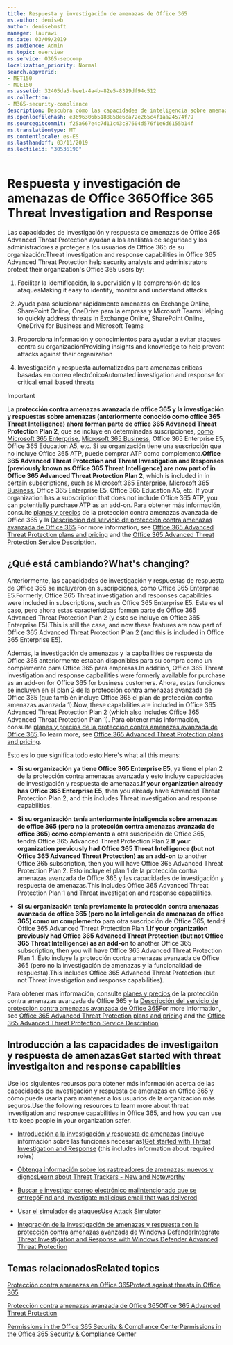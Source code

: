 ```yaml
---
title: Respuesta y investigación de amenazas de Office 365
ms.author: deniseb
author: denisebmsft
manager: laurawi
ms.date: 03/09/2019
ms.audience: Admin
ms.topic: overview
ms.service: O365-seccomp
localization_priority: Normal
search.appverid:
- MET150
- MOE150
ms.assetid: 32405da5-bee1-4a4b-82e5-8399df94c512
ms.collection:
- M365-security-compliance
description: Descubra cómo las capacidades de inteligencia sobre amenazas de Office 365 Advanced Threat Protection pueden ayudarle a investigar amenazas contra su organización, responder a malware, phishing y otros ataques que Office 365 ha detectado en su nombre y buscar amenazas indicadores.
ms.openlocfilehash: e3696306b5188858e6ca72e265c4f1aa24574f79
ms.sourcegitcommit: f25a667e4c7d11c43c87604d576f1e6d6155b14f
ms.translationtype: MT
ms.contentlocale: es-ES
ms.lasthandoff: 03/11/2019
ms.locfileid: "30536190"
---
```

# <a name="office-365-threat-investigation-and-response"></a><span data-ttu-id="f99ba-103">Respuesta y investigación de amenazas de Office 365</span><span class="sxs-lookup"><span data-stu-id="f99ba-103">Office 365 Threat Investigation and Response</span></span>

<span data-ttu-id="f99ba-104">Las capacidades de investigación y respuesta de amenazas de Office 365 Advanced Threat Protection ayudan a los analistas de seguridad y los administradores a proteger a los usuarios de Office 365 de su organización:</span><span class="sxs-lookup"><span data-stu-id="f99ba-104">Threat investigation and response capabilities in Office 365 Advanced Threat Protection help security analysts and administrators protect their organization's Office 365 users by:</span></span>
  
1. <span data-ttu-id="f99ba-105">Facilitar la identificación, la supervisión y la comprensión de los ataques</span><span class="sxs-lookup"><span data-stu-id="f99ba-105">Making it easy to identify, monitor and understand attacks</span></span>
    
2. <span data-ttu-id="f99ba-106">Ayuda para solucionar rápidamente amenazas en Exchange Online, SharePoint Online, OneDrive para la empresa y Microsoft Teams</span><span class="sxs-lookup"><span data-stu-id="f99ba-106">Helping to quickly address threats in Exchange Online, SharePoint Online, OneDrive for Business and Microsoft Teams</span></span>
    
3. <span data-ttu-id="f99ba-107">Proporciona información y conocimientos para ayudar a evitar ataques contra su organización</span><span class="sxs-lookup"><span data-stu-id="f99ba-107">Providing insights and knowledge to help prevent attacks against their organization</span></span>

4. <span data-ttu-id="f99ba-108">Investigación y respuesta automatizadas para amenazas críticas basadas en correo electrónico</span><span class="sxs-lookup"><span data-stu-id="f99ba-108">Automated investigation and response for critical email based threats</span></span>
    
> [!IMPORTANT]
> <span data-ttu-id="f99ba-109">La **protección contra amenazas avanzada de office 365 y la investigación y respuestas sobre amenazas (anteriormente conocido como office 365 Threat Intelligence) ahora forman parte de office 365 Advanced Threat Protection Plan 2**, que se incluye en determinadas suscripciones, [como Microsoft 365 Enterprise](https://www.microsoft.com/microsoft-365/enterprise/home), [Microsoft 365 Business](https://www.microsoft.com/microsoft-365/business), Office 365 Enterprise E5, Office 365 Education A5, etc. Si su organización tiene una suscripción que no incluye Office 365 ATP, puede comprar ATP como complemento.</span><span class="sxs-lookup"><span data-stu-id="f99ba-109">**Office 365 Advanced Threat Protection and Threat Investigation and Responses (previously known as Office 365 Threat Intelligence) are now part of in Office 365 Advanced Threat Protection Plan 2**, which is included in in certain subscriptions, such as [Microsoft 365 Enterprise](https://www.microsoft.com/microsoft-365/enterprise/home), [Microsoft 365 Business](https://www.microsoft.com/microsoft-365/business), Office 365 Enterprise E5, Office 365 Education A5, etc. If your organization has a subscription that does not include Office 365 ATP, you can potentially purchase ATP as an add-on.</span></span> <span data-ttu-id="f99ba-110">Para obtener más información, consulte [planes y precios](https://products.office.com/exchange/advance-threat-protection) de la protección contra amenazas avanzada de Office 365 y la [Descripción del servicio de protección contra amenazas avanzada de Office 365](https://docs.microsoft.com/office365/servicedescriptions/office-365-advanced-threat-protection-service-description#whats-new-in-office-365-advanced-threat-protection-atp).</span><span class="sxs-lookup"><span data-stu-id="f99ba-110">For more information, see [Office 365 Advanced Threat Protection plans and pricing](https://products.office.com/exchange/advance-threat-protection) and the [Office 365 Advanced Threat Protection Service Description](https://docs.microsoft.com/office365/servicedescriptions/office-365-advanced-threat-protection-service-description#whats-new-in-office-365-advanced-threat-protection-atp).</span></span> 
  
## <a name="whats-changing"></a><span data-ttu-id="f99ba-111">¿Qué está cambiando?</span><span class="sxs-lookup"><span data-stu-id="f99ba-111">What's changing?</span></span>

<span data-ttu-id="f99ba-112">Anteriormente, las capacidades de investigación y respuestas de respuesta de Office 365 se incluyeron en suscripciones, como Office 365 Enterprise E5.</span><span class="sxs-lookup"><span data-stu-id="f99ba-112">Formerly, Office 365 Threat investigation and responses capabilities were included in subscriptions, such as Office 365 Enterprise E5.</span></span> <span data-ttu-id="f99ba-113">Este es el caso, pero ahora estas características forman parte de Office 365 Advanced Threat Protection Plan 2 (y esto se incluye en Office 365 Enterprise E5).</span><span class="sxs-lookup"><span data-stu-id="f99ba-113">This is still the case, and now these features are now part of Office 365 Advanced Threat Protection Plan 2 (and this is included in Office 365 Enterprise E5).</span></span> 

<span data-ttu-id="f99ba-114">Además, la investigación de amenazas y la capbailities de respuesta de Office 365 anteriormente estaban disponibles para su compra como un complemento para Office 365 para empresas.</span><span class="sxs-lookup"><span data-stu-id="f99ba-114">In addition, Office 365 Threat investigation and response capbailities were formerly available for purchase as an add-on for Office 365 for business customers.</span></span> <span data-ttu-id="f99ba-115">Ahora, estas funciones se incluyen en el plan 2 de la protección contra amenazas avanzada de Office 365 (que también incluye Office 365 el plan de protección contra amenazas avanzada 1).</span><span class="sxs-lookup"><span data-stu-id="f99ba-115">Now, these capabilities are included in Office 365 Advanced Threat Protection Plan 2 (which also includes Office 365 Advanced Threat Protection Plan 1).</span></span> <span data-ttu-id="f99ba-116">Para obtener más información, consulte [planes y precios de la protección contra amenazas avanzada de Office 365](https://products.office.com/exchange/advance-threat-protection).</span><span class="sxs-lookup"><span data-stu-id="f99ba-116">To learn more, see [Office 365 Advanced Threat Protection plans and pricing](https://products.office.com/exchange/advance-threat-protection).</span></span>

<span data-ttu-id="f99ba-117">Esto es lo que significa todo esto:</span><span class="sxs-lookup"><span data-stu-id="f99ba-117">Here's what all this means:</span></span>

- <span data-ttu-id="f99ba-118">**Si su organización ya tiene Office 365 Enterprise E5**, ya tiene el plan 2 de la protección contra amenazas avanzada y esto incluye capacidades de investigación y respuesta de amenazas.</span><span class="sxs-lookup"><span data-stu-id="f99ba-118">**If your organization already has Office 365 Enterprise E5**, then you already have Advanced Threat Protection Plan 2, and this includes Threat investigation and response capabilities.</span></span>

- <span data-ttu-id="f99ba-119">**Si su organización tenía anteriormente inteligencia sobre amenazas de office 365 (pero no la protección contra amenazas avanzada de office 365) como complemento** a otra suscripción de Office 365, tendrá Office 365 Advanced Threat Protection Plan 2.</span><span class="sxs-lookup"><span data-stu-id="f99ba-119">**If your organization previously had Office 365 Threat Intelligence (but not Office 365 Advanced Threat Protection) as an add-on** to another Office 365 subscription, then you will have Office 365 Advanced Threat Protection Plan 2.</span></span> <span data-ttu-id="f99ba-120">Esto incluye el plan 1 de la protección contra amenazas avanzada de Office 365 y las capacidades de investigación y respuesta de amenazas.</span><span class="sxs-lookup"><span data-stu-id="f99ba-120">This includes Office 365 Advanced Threat Protection Plan 1 and Threat investigation and response capabilities.</span></span> 

- <span data-ttu-id="f99ba-121">**Si su organización tenía previamente la protección contra amenazas avanzada de office 365 (pero no la inteligencia de amenazas de office 365) como un complemento** para otra suscripción de Office 365, tendrá Office 365 Advanced Threat Protection Plan 1.</span><span class="sxs-lookup"><span data-stu-id="f99ba-121">**If your organization previously had Office 365 Advanced Threat Protection (but not Office 365 Threat Intelligence) as an add-on** to another Office 365 subscription, then you will have Office 365 Advanced Threat Protection Plan 1.</span></span> <span data-ttu-id="f99ba-122">Esto incluye la protección contra amenazas avanzada de Office 365 (pero no la investigación de amenazas y la funcionalidad de respuesta).</span><span class="sxs-lookup"><span data-stu-id="f99ba-122">This includes Office 365 Advanced Threat Protection (but not Threat investigation and response capabilities).</span></span>

<span data-ttu-id="f99ba-123">Para obtener más información, consulte [planes y precios](https://products.office.com/exchange/advance-threat-protection) de la protección contra amenazas avanzada de Office 365 y la [Descripción del servicio de protección contra amenazas avanzada de Office 365](https://docs.microsoft.com/office365/servicedescriptions/office-365-advanced-threat-protection-service-description#whats-new-in-office-365-advanced-threat-protection-atp)</span><span class="sxs-lookup"><span data-stu-id="f99ba-123">For more information, see [Office 365 Advanced Threat Protection plans and pricing](https://products.office.com/exchange/advance-threat-protection) and the [Office 365 Advanced Threat Protection Service Description](https://docs.microsoft.com/office365/servicedescriptions/office-365-advanced-threat-protection-service-description#whats-new-in-office-365-advanced-threat-protection-atp)</span></span>

## <a name="get-started-with-threat-investigaiton-and-response-capabilities"></a><span data-ttu-id="f99ba-124">Introducción a las capacidades de investigaiton y respuesta de amenazas</span><span class="sxs-lookup"><span data-stu-id="f99ba-124">Get started with threat investigaiton and response capabilities</span></span>

<span data-ttu-id="f99ba-125">Use los siguientes recursos para obtener más información acerca de las capacidades de investigación y respuesta de amenazas en Office 365 y cómo puede usarla para mantener a los usuarios de la organización más seguros.</span><span class="sxs-lookup"><span data-stu-id="f99ba-125">Use the following resources to learn more about threat investigation and response capabilities in Office 365, and how you can use it to keep people in your organization safer.</span></span>
  
- <span data-ttu-id="f99ba-126">[Introducción a la investigación y respuesta de amenazas](get-started-with-ti.md) (incluye información sobre las funciones necesarias)</span><span class="sxs-lookup"><span data-stu-id="f99ba-126">[Get started with Threat Investigation and Response](get-started-with-ti.md) (this includes information about required roles)</span></span> 
    
- [<span data-ttu-id="f99ba-127">Obtenga información sobre los rastreadores de amenazas: nuevos y dignos</span><span class="sxs-lookup"><span data-stu-id="f99ba-127">Learn about Threat Trackers - New and Noteworthy</span></span>](threat-trackers.md)
    
- [<span data-ttu-id="f99ba-128">Buscar e investigar correo electrónico malintencionado que se entregó</span><span class="sxs-lookup"><span data-stu-id="f99ba-128">Find and investigate malicious email that was delivered</span></span>](investigate-malicious-email-that-was-delivered.md)
    
- [<span data-ttu-id="f99ba-129">Usar el simulador de ataques</span><span class="sxs-lookup"><span data-stu-id="f99ba-129">Use Attack Simulator</span></span>](attack-simulator.md)
    
- [<span data-ttu-id="f99ba-130">Integración de la investigación de amenazas y respuesta con la protección contra amenazas avanzada de Windows Defender</span><span class="sxs-lookup"><span data-stu-id="f99ba-130">Integrate Threat Investigation and Response with Windows Defender Advanced Threat Protection</span></span>](integrate-office-365-ti-with-wdatp.md)
    
## <a name="related-topics"></a><span data-ttu-id="f99ba-131">Temas relacionados</span><span class="sxs-lookup"><span data-stu-id="f99ba-131">Related topics</span></span>

[<span data-ttu-id="f99ba-132">Protección contra amenazas en Office 365</span><span class="sxs-lookup"><span data-stu-id="f99ba-132">Protect against threats in Office 365</span></span>](protect-against-threats.md)
  
[<span data-ttu-id="f99ba-133">Protección contra amenazas avanzada de Office 365</span><span class="sxs-lookup"><span data-stu-id="f99ba-133">Office 365 Advanced Threat Protection</span></span>](office-365-atp.md)
  
[<span data-ttu-id="f99ba-134">Permissions in the Office 365 Security &amp; Compliance Center</span><span class="sxs-lookup"><span data-stu-id="f99ba-134">Permissions in the Office 365 Security &amp; Compliance Center</span></span>](permissions-in-the-security-and-compliance-center.md)
 
